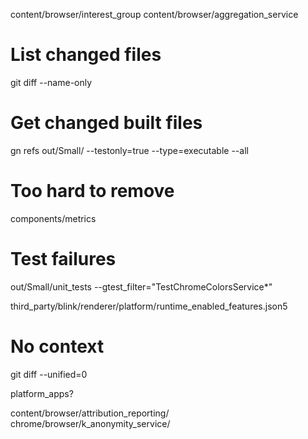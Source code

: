 
content/browser/interest_group
content/browser/aggregation_service

# List changed files

git diff --name-only

# Get changed built files

gn refs out/Small/ --testonly=true --type=executable --all <file>


# Too hard to remove

components/metrics


# Test failures

out/Small/unit_tests --gtest_filter="TestChromeColorsService*"


third_party/blink/renderer/platform/runtime_enabled_features.json5

# No context

git diff --unified=0



platform_apps?


content/browser/attribution_reporting/
chrome/browser/k_anonymity_service/
